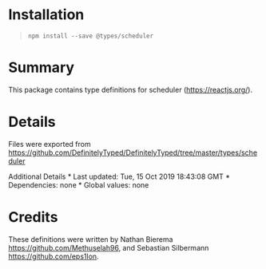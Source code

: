 Installation
============

> `npm install --save @types/scheduler`

Summary
=======

This package contains type definitions for scheduler (https://reactjs.org/).

Details
=======

Files were exported from https://github.com/DefinitelyTyped/DefinitelyTyped/tree/master/types/scheduler

Additional Details \* Last updated: Tue, 15 Oct 2019 18:43:08 GMT \* Dependencies: none \* Global values: none

Credits
=======

These definitions were written by Nathan Bierema <a href="https://github.com/Methuselah96" class="uri">https://github.com/Methuselah96</a>, and Sebastian Silbermann <a href="https://github.com/eps1lon" class="uri">https://github.com/eps1lon</a>.
